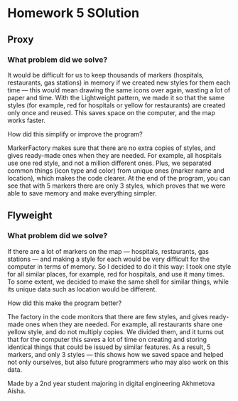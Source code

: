 # Homework 5 SOlution

## Proxy
### What problem did we solve?

It would be difficult for us to keep thousands of markers (hospitals, restaurants, gas stations) in memory if we created new styles for them each time — this would mean drawing the same icons over again, wasting a lot of paper and time. With the Lightweight pattern, we made it so that the same styles (for example, red for hospitals or yellow for restaurants) are created only once and reused. This saves space on the computer, and the map works faster.

How did this simplify or improve the program?

MarkerFactory makes sure that there are no extra copies of styles, and gives ready-made ones when they are needed. For example, all hospitals use one red style, and not a million different ones. Plus, we separated common things (icon type and color) from unique ones (marker name and location), which makes the code clearer. At the end of the program, you can see that with 5 markers there are only 3 styles, which proves that we were able to save memory and make everything simpler.

## Flyweight

### What problem did we solve?

If there are a lot of markers on the map — hospitals, restaurants, gas stations — and making a style for each would be very difficult for the computer in terms of memory. So I decided to do it this way: I took one style for all similar places, for example, red for hospitals, and use it many times. To some extent, we decided to make the same shell for similar things, while its unique data such as location would be different.

How did this make the program better?

The factory in the code monitors that there are few styles, and gives ready-made ones when they are needed. For example, all restaurants share one yellow style, and do not multiply copies. We divided them, and it turns out that for the computer this saves a lot of time on creating and storing identical things that could be issued by similar features. As a result, 5 markers, and only 3 styles — this shows how we saved space and helped not only ourselves, but also future programmers who may also work on this data.

Made by a 2nd year student majoring in digital engineering Akhmetova Aisha.
